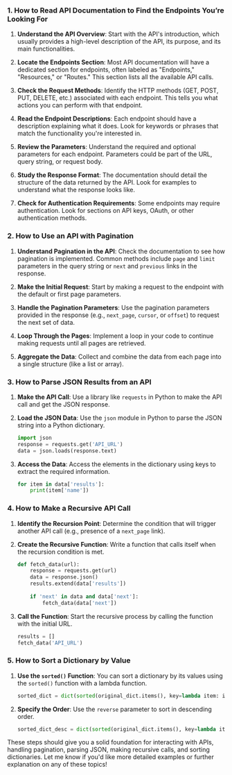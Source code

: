 ### 1. How to Read API Documentation to Find the Endpoints You’re Looking For

1. **Understand the API Overview**: Start with the API's introduction, which usually provides a high-level description of the API, its purpose, and its main functionalities.

2. **Locate the Endpoints Section**: Most API documentation will have a dedicated section for endpoints, often labeled as "Endpoints," "Resources," or "Routes." This section lists all the available API calls.

3. **Check the Request Methods**: Identify the HTTP methods (GET, POST, PUT, DELETE, etc.) associated with each endpoint. This tells you what actions you can perform with that endpoint.

4. **Read the Endpoint Descriptions**: Each endpoint should have a description explaining what it does. Look for keywords or phrases that match the functionality you're interested in.

5. **Review the Parameters**: Understand the required and optional parameters for each endpoint. Parameters could be part of the URL, query string, or request body.

6. **Study the Response Format**: The documentation should detail the structure of the data returned by the API. Look for examples to understand what the response looks like.

7. **Check for Authentication Requirements**: Some endpoints may require authentication. Look for sections on API keys, OAuth, or other authentication methods.

### 2. How to Use an API with Pagination

1. **Understand Pagination in the API**: Check the documentation to see how pagination is implemented. Common methods include `page` and `limit` parameters in the query string or `next` and `previous` links in the response.

2. **Make the Initial Request**: Start by making a request to the endpoint with the default or first page parameters.

3. **Handle the Pagination Parameters**: Use the pagination parameters provided in the response (e.g., `next_page`, `cursor`, or `offset`) to request the next set of data.

4. **Loop Through the Pages**: Implement a loop in your code to continue making requests until all pages are retrieved.

5. **Aggregate the Data**: Collect and combine the data from each page into a single structure (like a list or array).

### 3. How to Parse JSON Results from an API

1. **Make the API Call**: Use a library like `requests` in Python to make the API call and get the JSON response.

2. **Load the JSON Data**: Use the `json` module in Python to parse the JSON string into a Python dictionary.

    ```python
    import json
    response = requests.get('API_URL')
    data = json.loads(response.text)
    ```

3. **Access the Data**: Access the elements in the dictionary using keys to extract the required information.

    ```python
    for item in data['results']:
        print(item['name'])
    ```

### 4. How to Make a Recursive API Call

1. **Identify the Recursion Point**: Determine the condition that will trigger another API call (e.g., presence of a `next_page` link).

2. **Create the Recursive Function**: Write a function that calls itself when the recursion condition is met.

    ```python
    def fetch_data(url):
        response = requests.get(url)
        data = response.json()
        results.extend(data['results'])
        
        if 'next' in data and data['next']:
            fetch_data(data['next'])
    ```

3. **Call the Function**: Start the recursive process by calling the function with the initial URL.

    ```python
    results = []
    fetch_data('API_URL')
    ```

### 5. How to Sort a Dictionary by Value

1. **Use the `sorted()` Function**: You can sort a dictionary by its values using the `sorted()` function with a lambda function.

    ```python
    sorted_dict = dict(sorted(original_dict.items(), key=lambda item: item[1]))
    ```

2. **Specify the Order**: Use the `reverse` parameter to sort in descending order.

    ```python
    sorted_dict_desc = dict(sorted(original_dict.items(), key=lambda item: item[1], reverse=True))
    ```

These steps should give you a solid foundation for interacting with APIs, handling pagination, parsing JSON, making recursive calls, and sorting dictionaries. Let me know if you'd like more detailed examples or further explanation on any of these topics!